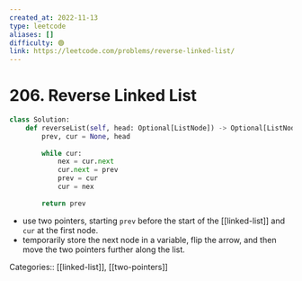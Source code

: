 ```yaml
---
created_at: 2022-11-13
type: leetcode
aliases: []
difficulty: 🟢
link: https://leetcode.com/problems/reverse-linked-list/
---
```


# 206. Reverse Linked List

```python
class Solution:
    def reverseList(self, head: Optional[ListNode]) -> Optional[ListNode]:
        prev, cur = None, head
        
        while cur:
            nex = cur.next
            cur.next = prev
            prev = cur
            cur = nex
        
        return prev
```

- use two pointers, starting `prev` before the start of the [[linked-list]] and `cur` at the first node.
- temporarily store the next node in a variable, flip the arrow, and then move the two pointers further along the list.

Categories:: [[linked-list]], [[two-pointers]]

